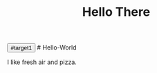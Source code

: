 <header>
<h1>Hello There</h1>
</header>
<button class="color-red">#target1</button>
# Hello-World


I like fresh air and pizza.
